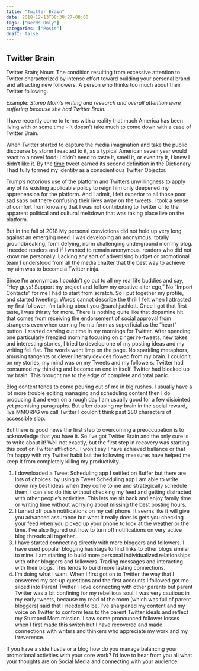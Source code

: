 ```yaml
---
title: "Twitter Brain"
date: 2018-12-13T08:30:27-08:00
tags: ["Nerds Only"]
categories: ["Posts"]
draft: false
---
```


## Twitter Brain

Twitter Brain; Noun:
The condition resulting from excessive attention to Twitter characterized by intense effort toward building your personal brand  and attracting new followers.
A person who thinks too much about their Twitter following. 

Example: 
_Stump Mom’s writing and research and overall attention were suffering because she had Twitter Brain._ 

I have recently come to terms with a reality that much America has been living with or some time - It doesn’t take much to come down with a case of Twitter Brain.

When Twitter started to capture the media imagination and take the public discourse by storm I reacted to it, as a typical American seven year would react to a novel food; I didn’t need to taste it, smell it, or even try it, I knew I didn’t like it. By the [time](https://www.digitaltrends.com/social-media/tweet-is-now-officially-a-word-in-the-oxford-english-dictionary/) tweet earned its second definition in the Dictionary I had fully formed my identity as a conscientious Twitter Objector. 

Trump’s notorious use of the platform and Twitters unwillingness to apply any of its existing applicable policy to reign him only deepened my apprehension for the platform. And I admit, I felt superior to all those poor sad saps out there confusing their lives away on the tweets. I took a sense of comfort from knowing that I was not contributing to Twitter or to the apparent political and cultural meltdown that was taking place live on the platform. 

But in the fall of 2018 My personal convictions did not hold up very long against an emerging need. I was developing an anonymous, totally groundbreaking, form defying, norm challenging underground mommy blog. I needed readers and if I wanted to remain anonymous, readers who did not know me personally. Lacking any sort of advertising budget or promotional team I understood from all the media chatter that the best way to achieve my aim was to become a Twitter ninja. 

Since I’m anonymous I couldn’t go out to all my real life buddies and say, “Hey guys! Support my project and follow my creative alter ego,” No “Import Contacts” for me I had to start from scratch. So I put together my profile, and started tweeting.  Words cannot describe the thrill I felt when I attracted my first follower. I’m talking about you @sarahjschlott. Once I got that first taste, I was thirsty for more. There is nothing quite like that dopamine hit that comes from receiving the endorsement of social approval from strangers even when coming from a form as superficial as the “heart” button. I started carving out time in my mornings for Twitter. After spending one particularly frenzied morning focusing on zinger re-tweets, new takes and interesting stories, I tried to develop one of my posting ideas and my writing fell flat. The words went limp on the page. No sparkling metaphors, amusing tangents or clever literary devices flowed from my brain. I couldn’t on my stories, my mind was on my Tweets and my followers. Twitter had consumed my thinking and become an end in itself. Twitter had blocked up my brain. This brought me to the edge of complete and total panic. 

Blog content tends to come pouring out of me in big rushes. I usually have a lot more trouble editing managing and scheduling content then I do producing it and even on a rough day I am usually good for a few disjointed yet promising paragraphs.  But after dousing my brain in the social reward, live MMORPG we call Twitter I couldn’t think past 280 characters of accessible slop. 

But there is good news the first step to overcoming a preoccupation is to acknowledge that you have it.  So I’ve got Twitter Brain and the only cure is to write about it! Well not exactly, but the first step in recovery was starting this post on Twitter affliction.. I won’t say I have achieved ballance or that I’m happy with my Twitter habit but the following measures have helped me keep it from completely killing my productivity.

1. I downloaded a Tweet Scheduling app  I settled on Buffer but there are lots of choices. by using a Tweet Scheduling app I am able to write down my best ideas when they come to me and strategically schedule them. I can also do this without checking my feed and getting distracted with other people’s activities. This lets me sit back and enjoy family time or writing time without worrying about missing the best posting hours. 
2. I turned off push notifications on my cell phone. It seems like it will give you advanced assurance but what it really does is gets you checking your feed when you picked up your phone to look at the weather or the time. I’ve also figured out how to turn off notifications on very active blog threads all together.
3. I have started connecting directly with more bloggers and followers. I have used popular blogging hashtags to find links to other blogs similar to mine. I am starting to build more personal individualized relationships with other bloggers and followers. Trading messages and interacting with their blogs. This tends to build more lasting connections. 
4. I’m doing what I want. When I first got on to Twitter the way that I answered my set-up questions and the first accounts I followed got me siloed into Parent Twitter. I love connecting with other parents but parent Twitter was a bit confining for my rebellious soul. I was very cautious in my early tweets, because my read of the room (which was full of parent bloggers) said that I needed to be. I’ve sharpened my content and my voice on Twitter to conform less to the parent Twitter ideals and reflect my Stumped Mom mission. I saw some pronounced follower losses when I first made this switch but I have recovered and made connections with writers and thinkers who appreciate my work and my irreverence. 

If you have a side hustle or a blog how do you manage balancing your promotional activities with your core work? I’d love to hear from you all what your thoughts are on Social Media and connecting with your audience. 
